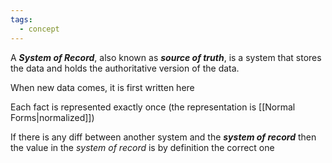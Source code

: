 ```yaml
---
tags:
  - concept
---
```

A ***System of Record***, also known as ***source of truth***, is a system that stores the data and holds the authoritative version of the data.

When new data comes, it is first written here

Each fact is represented exactly once (the representation is [[Normal Forms|normalized]])

If there is any diff between another system and the ***system of record*** then the value in the *system of record* is by definition the correct one